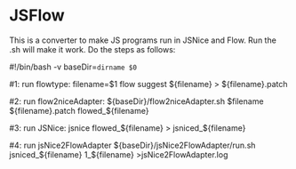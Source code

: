 # JSFlow
This is a converter to make JS programs run in JSNice and Flow. Run the .sh will make it work. Do the steps as follows:

#!/bin/bash -v
baseDir=`dirname $0`

#1: run flowtype:
filename=$1
flow suggest ${filename} > ${filename}.patch

#2: run flow2niceAdapter:
${baseDir}/flow2niceAdapter.sh $filename ${filename}.patch flowed_${filename}

#3: run JSNice:
jsnice  flowed_${filename} > jsniced_${filename}

#4: run jsNice2FlowAdapter
${baseDir}/jsNice2FlowAdapter/run.sh jsniced_${filename} 1_${filename} >jsNice2FlowAdapter.log
